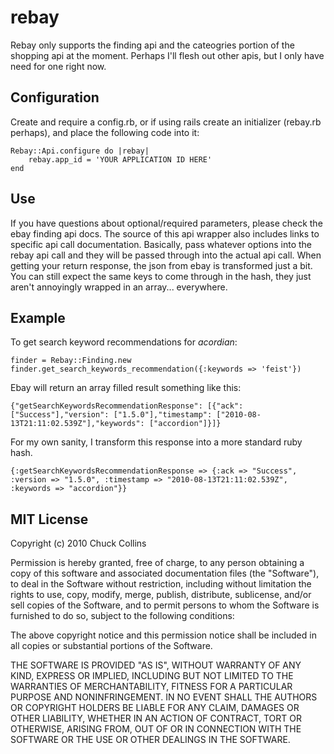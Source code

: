 rebay
========
Rebay only supports the finding api and the cateogries portion of the shopping api at the moment.  Perhaps I'll flesh out other apis, but I only have need for one right now.

Configuration
-------------
Create and require a config.rb, or if using rails create an initializer (rebay.rb perhaps), and place the following code into it:

	Rebay::Api.configure do |rebay|
		rebay.app_id = 'YOUR APPLICATION ID HERE'
	end
		
		
Use
---
If you have questions about optional/required parameters, please check the ebay finding api docs.  The source of this api wrapper also includes links to specific api call documentation.  Basically, pass whatever options into the rebay api call and they will be passed through into the actual api call.  When getting your return response, the json from ebay is transformed just a bit.  You can still expect the same keys to come through in the hash, they just aren't annoyingly wrapped in an array... everywhere.


Example
-------
To get search keyword recommendations for *acordian*:

	finder = Rebay::Finding.new
	finder.get_search_keywords_recommendation({:keywords => 'feist'})
	
Ebay will return an array filled result something like this:
		
	{"getSearchKeywordsRecommendationResponse": [{"ack": ["Success"],"version": ["1.5.0"],"timestamp": ["2010-08-13T21:11:02.539Z"],"keywords": ["accordion"]}]}
	
For my own sanity, I transform this response into a more standard ruby hash.

	{:getSearchKeywordsRecommendationResponse => {:ack => "Success", :version => "1.5.0", :timestamp => "2010-08-13T21:11:02.539Z", :keywords => "accordion"}}
	
MIT License
-----------
Copyright (c) 2010 Chuck Collins

Permission is hereby granted, free of charge, to any person obtaining a copy
of this software and associated documentation files (the "Software"), to deal
in the Software without restriction, including without limitation the rights
to use, copy, modify, merge, publish, distribute, sublicense, and/or sell
copies of the Software, and to permit persons to whom the Software is
furnished to do so, subject to the following conditions:

The above copyright notice and this permission notice shall be included in
all copies or substantial portions of the Software.

THE SOFTWARE IS PROVIDED "AS IS", WITHOUT WARRANTY OF ANY KIND, EXPRESS OR
IMPLIED, INCLUDING BUT NOT LIMITED TO THE WARRANTIES OF MERCHANTABILITY,
FITNESS FOR A PARTICULAR PURPOSE AND NONINFRINGEMENT. IN NO EVENT SHALL THE
AUTHORS OR COPYRIGHT HOLDERS BE LIABLE FOR ANY CLAIM, DAMAGES OR OTHER
LIABILITY, WHETHER IN AN ACTION OF CONTRACT, TORT OR OTHERWISE, ARISING FROM,
OUT OF OR IN CONNECTION WITH THE SOFTWARE OR THE USE OR OTHER DEALINGS IN
THE SOFTWARE.